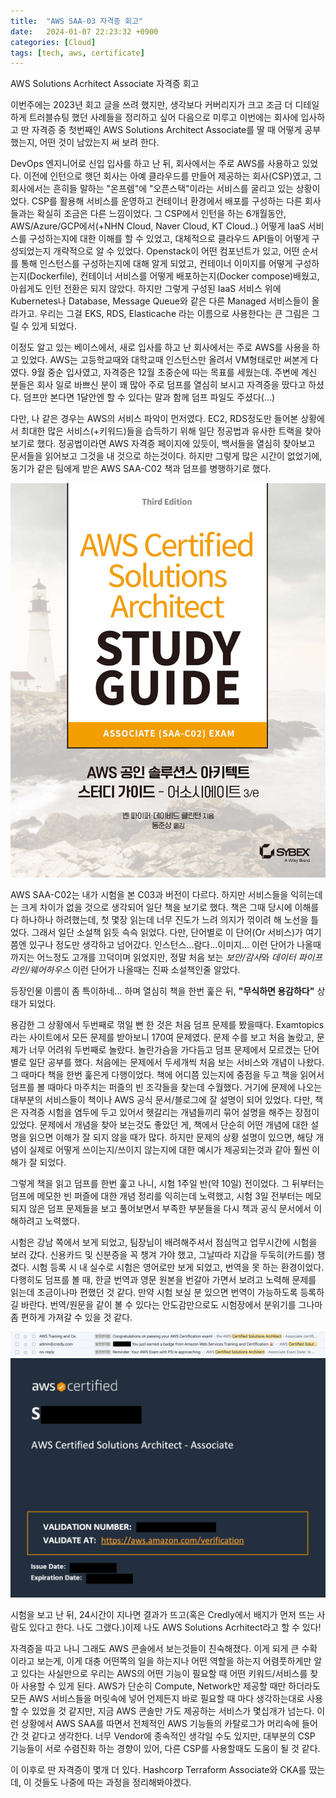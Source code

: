 ```yaml
---
title:  "AWS SAA-03 자격증 회고"
date:   2024-01-07 22:23:32 +0900
categories: [Cloud]
tags: [tech, aws, certificate]
---
```

AWS Solutions Acrhitect Associate 자격증 회고

이번주에는 2023년 회고 글을 쓰려 했지만, 생각보다 커버리지가 크고 조금 더 디테일하게 트러블슈팅 했던 사례들을 정리하고 싶어 다음으로 미루고 이번에는 회사에 입사하고 딴 자격증 중 첫번째인 AWS Solutions Architect Associate를 딸 때 어떻게 공부했는지, 어떤 것이 남았는지 써 보려 한다.

DevOps 엔지니어로 신입 입사를 하고 난 뒤, 회사에서는 주로 AWS를 사용하고 있었다. 이전에 인턴으로 햇던 회사는 아예 클라우드를 만들어 제공하는 회사(CSP)였고, 그 회사에서는 흔히들 말하는 "온프렘"에 "오픈스택"이라는 서비스를 굴리고 있는 상황이었다. CSP를 활용해 서비스를 운영하고 컨테이너 환경에서 배포를 구성하는 다른 회사들과는 확실히 조금은 다른 느낌이었다. 그 CSP에서 인턴을 하는 6개월동안, AWS/Azure/GCP에서(+NHN Cloud, Naver Cloud, KT Cloud..) 어떻게 IaaS 서비스를 구성하는지에 대한 이해를 할 수 있었고, 대체적으로 클라우드 API들이 어떻게 구성되었는지 개략적으로 알 수 있었다. Openstack이 어떤 컴포넌트가 있고, 어떤 순서를 통해 인스턴스를 구성하는지에 대해 알게 되었고, 컨테이너 이미지를 어떻게 구성하는지(Dockerfile), 컨테이너 서비스를 어떻게 배포하는지(Docker compose)배웠고, 아쉽게도 인턴 전환은 되지 않았다. 하지만 그렇게 구성된 IaaS 서비스 위에 Kubernetes나 Database, Message Queue와 같은 다른 Managed 서비스들이 올라가고. 우리는 그걸 EKS, RDS, Elasticache 라는 이름으로 사용한다는 큰 그림은 그릴 수 있게 되었다.

이정도 알고 있는 베이스에서, 새로 입사를 하고 난 회사에서는 주로 AWS를 사용을 하고 있었다. AWS는 고등학교때와 대학교때 인스턴스만 올려서 VM형태로만 써본게 다였다. 9월 중순 입사였고, 자격증은 12월 초중순에 따는 목표를 세웠는데. 주변에 계신 분들은 회사 일로 바쁘신 분이 꽤 많아 주로 덤프를 열심히 보시고 자격증을 땄다고 하셨다. 덤프만 본다면 1달안엔 할 수 있다는 말과 함께 덤프 파일도 주셨다(...)

다만, 나 같은 경우는 AWS의 서비스 파악이 먼저였다. EC2, RDS정도만 들어본 상황에서 최대한 많은 서비스(+키워드)들을 습득하기 위해 일단 정공법과 유사한 트랙을 찾아보기로 했다. 정공법이라면 AWS 자격증 페이지에 있듯이, 백서들을 열심히 찾아보고 문서들을 읽어보고 그것을 내 것으로 하는것이다. 하지만 그렇게 많은 시간이 없었기에, 동기가 같은 팀에게 받은 AWS SAA-C02 책과 덤프를 병행하기로 했다.

![](/assets/img/XL.jpeg)

AWS SAA-C02는 내가 시험을 본 C03과 버전이 다르다. 하지만 서비스들을 익히는데는 크게 차이가 없을 것으로 생각되어 일단 책을 보기로 했다. 책은 그때 당시에 이해를 다 하나하나 하려했는데, 첫 몇장 읽는데 너무 진도가 느려 의지가 꺾이려 해 노선을 틀었다. 그래서 일단 소설책 읽듯 슥슥 읽었다. 다만, 단어별로 이 단어(Or 서비스)가 여기쯤엔 있구나 정도만 생각하고 넘어갔다.  인스턴스...람다...이미지... 이런 단어가 나올때까지는 어느정도 고개를 끄덕이며 읽었지만, 정말 처음 보는 *보안/감사*와 *데이터 파이프라인/웨어하우스* 이런 단어가 나올때는 진짜 소설책인줄 알았다. 

등장인물 이름이 좀 특이하네... 하며 열심히 책을 한번 훑은 뒤, **"무식하면 용감하다"** 상태가 되었다. 

용감한 그 상황에서 두번째로 꺾일 뻔 한 것은 처음 덤프 문제를 봤을때다. Examtopics라는 사이트에서 모든 문제를 받아보니 170여 문제였다. 문제 수를 보고 처음 놀랐고, 문제가 너무 어려워 두번째로 놀랐다. 놀란가슴을 가다듬고 덤프 문제에서 모르겠는 단어별로 일단 공부를 했다. 처음에는 문제에서 두세개씩 처음 보는 서비스와 개념이 나왔다. 그 때마다 책을 한번 훑은게 다행이었다. 책에 어디쯤 있는지에 중점을 두고 책을 읽어서 덤프를 볼 때마다 마주치는 퍼즐의 빈 조각들을 찾는데 수월했다. 거기에 문제에 나오는 대부분의 서비스들이 책이나 AWS 공식 문서/블로그에 잘 설명이 되어 있었다. 다만, 책은 자격증 시험을 염두에 두고 있어서 헷갈리는 개념들끼리 묶어 설명을 해주는 장점이 있었다. 문제에서 개념을 찾아 보는것도 좋았던 게, 책에서 단순히 어떤 개념에 대한 설명을 읽으면 이해가 잘 되지 않을 때가 많다. 하지만 문제의 상황 설명이 있으면, 해당 개념이 실제로 어떻게 쓰이는지/쓰이지 않는지에 대한 예시가 제공되는것과 같아 훨씬 이해가 잘 되었다.

그렇게 책을 읽고 덤프를 한번 훑고 나니, 시험 1주일 반(약 10일) 전이었다. 그 뒤부터는 덤프에 메모한 빈 퍼즐에 대한 개념 정리를 익히는데 노력했고, 시험 3일 전부터는 메모되지 않은 덤프 문제들을 보고 풀어보면서 부족한 부분들을 다시 책과 공식 문서에서 이해하려고 노력했다.

시험은 강남 쪽에서 보게 되었고, 팀장님이 배려해주셔서 점심먹고 업무시간에 시험을 보러 갔다. 신용카드 및 신분증을 꼭 챙겨 가야 했고, 그날따라 지갑을 두둑히(카드를) 챙겼다. 시험 등록 시 내 실수로 시험은 영어로만 보게 되었고, 번역을 못 하는 환경이었다. 다행히도 덤프를 볼 때, 한글 번역과 영문 원본을 번갈아 가면서 보려고 노력해 문제를 읽는데 조금이나마 편했던 것 같다. 만약 시험 보실 분 있으면 번역이 가능하도록 등록하길 바란다. 번역/원문을 같이 볼 수 있다는 안도감만으로도 시험장에서 분위기를 그나마 좀 편하게 가져갈 수 있을 것 같다.

![](/assets/img/6D6022D9-D47C-4E74-9F0A-B50A643ACA78.png)
![](/assets/img/96090F27-36EF-4182-95EA-B525C0A394FE.png)

시험을 보고 난 뒤, 24시간이 지나면 결과가 뜨고(혹은 Credly에서 배지가 먼저 뜨는 사람도 있다고 한다. 나도 그랬다.)이제 나도 AWS Solutions Acrhitect라고 할 수 있다!

자격증을 따고 나니 그래도 AWS 콘솔에서 보는것들이 친숙해졌다. 이게 되게 큰 수확이라고 보는게, 이게 대충 어떤쪽의 일을 하는지나 어떤 역할을 하는지 어렴풋하게만 알고 있다는 사실만으로 우리는 AWS의 어떤 기능이 필요할 때 어떤 키워드/서비스를 찾아 사용할 수 있게 된다. AWS가 단순히 Compute, Network만 제공할 때만 하더라도 모든 AWS 서비스들을 머릿속에 넣어 언제든지 바로 필요할 때 마다 생각하는대로 사용할 수 있었을 것 같지만, 지금 AWS 콘솔만 가도 제공하는 서비스가 몇십개가 넘는다. 이런 상황에서 AWS SAA를 따면서 전체적인 AWS 기능들의 카탈로그가 머리속에 들어간 것 같다고 생각한다. 너무 Vendor에 종속적인 생각일 수도 있지만, 대부분의 CSP 기능들이 서로 수렴진화 하는 경향이 있어, 다른 CSP를 사용할때도 도움이 될 것 같다.

이 이후로 딴 자격증이 몇개 더 있다. Hashcorp Terraform Associate와 CKA를 땄는데, 이 것들도 나중에 따는 과정을 정리해봐야겠다.

